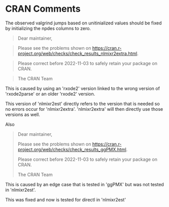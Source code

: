 # CRAN Comments

The observed valgrind jumps based on unitinialized values should be
fixed by initializing the npdes columns to zero.

> Dear maintainer,

> Please see the problems shown on
>  <https://cran.r-project.org/web/checks/check_results_nlmixr2extra.html>.

> Please correct before 2022-11-03 to safely retain your package on CRAN.

> The CRAN Team

 This is caused by using an 'rxode2' version linked to the wrong version of 'rxode2parse' or an older 'rxode2' version.
 
 This version of 'nlmixr2est' directly refers to the version that is
 needed so no errors occur for 'nlmixr2extra'.  'nlmixr2extra' will
 then directly use those versions as well.
 
 
 Also
 
> Dear maintainer,
>
> Please see the problems shown on
> <https://cran.r-project.org/web/checks/check_results_ggPMX.html>.
>
> Please correct before 2022-11-03 to safely retain your package on CRAN.
>
> The CRAN Team

This is caused by an edge case that is tested in 'ggPMX' but was not tested in 'nlmixr2est'.

This was fixed and now is tested for directl in 'nlmixr2est'


 

